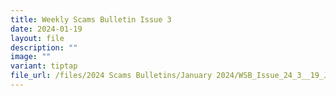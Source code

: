 ```yaml
---
title: Weekly Scams Bulletin Issue 3
date: 2024-01-19
layout: file
description: ""
image: ""
variant: tiptap
file_url: /files/2024 Scams Bulletins/January 2024/WSB_Issue_24_3__19_Jan_.pdf
---
```

